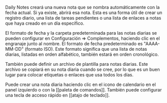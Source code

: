 Daily Notes creará una nueva nota que se nombra automáticamente con la fecha actual. Si ya existe, abrirá esa nota. Esta es una forma útil de crear un registro diario, una lista de tareas pendientes o una lista de enlaces a notas que haya creado en un día específico.

El formato de fecha y la carpeta predeterminada para las notas diarias se pueden configurar en Configuración => Complementos, haciendo clic en el engranaje junto al nombre. El formato de fecha predeterminado es "AAAA-MM-DD" (formato ISO). Este formato significa que una lista de notas diarias, listadas en orden alfabético, también estará en orden cronológico.

También puede definir un archivo de plantilla para notas diarias. Este archivo se copiará en su nota diaria cuando se cree, por lo que es un buen lugar para colocar etiquetas o enlaces que usa todos los días.

Puede crear una nota diaria haciendo clic en el icono de calendario en el panel izquierdo o con la [[paleta de comandos]]. También puede configurar una tecla de acceso rápido en [[atajo de teclado]].

